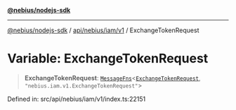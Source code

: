 [**@nebius/nodejs-sdk**](../../../../../README.md)

***

[@nebius/nodejs-sdk](../../../../../README.md) / [api/nebius/iam/v1](../README.md) / ExchangeTokenRequest

# Variable: ExchangeTokenRequest

> **ExchangeTokenRequest**: [`MessageFns`](../../../../../runtime/protos/core/interfaces/MessageFns.md)\<[`ExchangeTokenRequest`](../interfaces/ExchangeTokenRequest.md), `"nebius.iam.v1.ExchangeTokenRequest"`\>

Defined in: src/api/nebius/iam/v1/index.ts:22151

